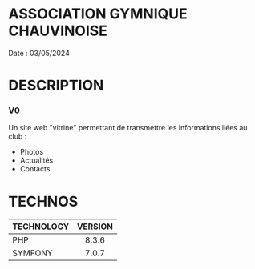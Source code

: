 
# **ASSOCIATION GYMNIQUE CHAUVINOISE**
Date : 03/05/2024

# DESCRIPTION 
### **V0**

Un site web "vitrine" permettant de transmettre les informations liées au club :
* Photos 
* Actualités
* Contacts
  
# TECHNOS
| TECHNOLOGY | VERSION |
| -------- | :-------: |
| PHP | 8.3.6 |
| SYMFONY | 7.0.7 |
 
# 

